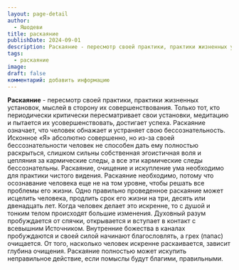 ```yaml
---
layout: page-detail
author:
  - Яшодеви
title: раскаяние
publishDate: 2024-09-01
description: Раскаяние - пересмотр своей практики, практики жизненных установок, мыслей в сторону их совершенствования. Только тот, кто периодически критически пересматривает свои установки, медитацию и пытается их усовершенствовать, достигает успеха.
tags:
  - раскаяние
image: 
draft: false
комментарий: добавить информацию
---
```

**Раскаяние** - пересмотр своей практики, практики жизненных установок, мыслей в сторону их совершенствования. Только тот, кто периодически критически пересматривает свои установки, медитацию и пытается их усовершенствовать, достигает успеха.
Раскаяние означает, что человек обнажает и устраняет свою бессознательность. Исконное «Я» абсолютно совершенно, но из-за своей бессознательности человек не способен дать ему полностью раскрыться, слишком сильны собственная эгоистичная воля и цепляния за кармические следы, а все эти кармические следы бессознательны. 
Раскаяние, очищение и искупление ума необходимо для практики чистого видения. Раскаяние необходимо, потому что осознавание человека еще не на том уровне, чтобы решать все проблемы его жизни. Одно правильно проведенное раскаяние может исцелить человека, продлить срок его жизни на три, десять или двенадцать лет. Когда человек делает это искренне, то с душой и тонким телом происходят большие изменения. Духовный разум пробуждается от спячки, открывается и вступает в контакт с всевышним Источником. Внутренние божества в каналах пробуждаются и своей силой начинают благословлять, а грех (папас) очищается. От того, насколько человек искренне раскаивается, зависит глубина очищения. Раскаяние полностью может искупить неправильное действие, если помыслы будут благими, правильными.

